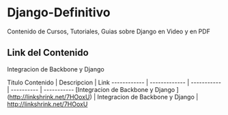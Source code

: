 # Django-Definitivo
Contenido de Cursos, Tutoriales, Guias sobre Django en Video y en PDF

## Link del Contenido

Integracion de Backbone y Django


Titulo Contenido | Descripcion | Link 
------------ | ------------- | ----------- | ---------- | -----------
[Integracion de Backbone y Django ] (http://linkshrink.net/7HOoxU)  | Integracion de Backbone y Django | http://linkshrink.net/7HOoxU 

